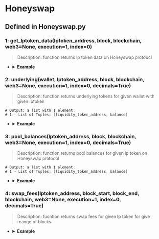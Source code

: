 # Honeyswap

## Defined in Honeyswap.py

### 1: get_lptoken_data(lptoken_address, block, blockchain, web3=None, execution=1, index=0)

> Description: function returns lp token data on Honeyswap protoocl


- <details><summary><b>Example</b></summary>

  ```
  from defyes import *

  from defyes.functions import *

  from defyes import Honeyswap

  f1 = Honeyswap.get_lptoken_data('0xCd9652F006EFDE64f07030F10A1945EAD8AC1855', 'latest', ETHEREUM)
  
  print(f1)

  ```

  ```
  output:
  {'contract': <web3._utils.datatypes.Contract object at 0x7fba31e8a710>, 'decimals': 18, 'totalSupply': 108503144715306467026, 'token0': '0x1957d368f6038F09faaE020d485b35718E0Eed1A', 'token1': '0xC483ad6F9B80B38691E95b708DE1d46721366ce3', 'reserves': [763270497078084747756, 15742597871023746342, 1607901903], 'kLast': 0, 'virtualTotalSupply': 1.3020377365836775e+20}  
  
  ```
  </details>


### 2: underlying(wallet, lptoken_address, block, blockchain, web3=None, execution=1, index=0, decimals=True)

> Description: function returns underlying tokens for given wallet with given lptoken

  ```
  # Output: a list with 1 element:
  # 1 - List of Tuples: [liquidity_token_address, balance]
  ```

- <details><summary><b>Example</b></summary>

  ```
  from defyes import *

  from defyes.functions import *

  from defyes import Honeyswap

  f2 = Honeyswap.underlying('0x849D52316331967b6fF1198e5E32A0eB168D039d', '0xCd9652F006EFDE64f07030F10A1945EAD8AC1855', 'latest', ETHEREUM)

  print(f2)

  ```

  ```
  output:
  [['0x1957d368f6038F09faaE020d485b35718E0Eed1A', 0.0], ['0xC483ad6F9B80B38691E95b708DE1d46721366ce3', 0.0]]

  ```
  </details>


### 3: pool_balances(lptoken_address, block, blockchain, web3=None, execution=1, index=0, decimals=True)

> Description: function returns pool balances for given lp token on Honeyswap protocol

  ```
  # Output: a list with 1 element:
  # 1 - List of Tuples: [liquidity_token_address, balance]
  ```

- <details><summary><b>Example</b></summary>

  ```
  from defyes import *

  from defyes.functions import *

  from defyes import Honeyswap

  f3 = Honeyswap.pool_balances('0xCd9652F006EFDE64f07030F10A1945EAD8AC1855', 'latest', ETHEREUM)

  print(f3)
  
  ```

  ```
  output:
  [['0x1957d368f6038F09faaE020d485b35718E0Eed1A', 763.2704970780848], ['0xC483ad6F9B80B38691E95b708DE1d46721366ce3', 15.742597871023746]]

  ```
  </details>

### 4: swap_fees(lptoken_address, block_start, block_end, blockchain, web3=None, execution=1, index=0, decimals=True)

> Description: fucntion returns swap fees for given lp token for give reange of blocks

- <details><summary><b>Example</b></summary>

  ```
  from defyes import *

  from defyes.functions import *

  from defyes import Honeyswap

  f4 = Honeyswap.swap_fees('0xCd9652F006EFDE64f07030F10A1945EAD8AC1855', 0, 'latest', ETHEREUM)

  print(f4)

  ```

  ```
  output:
  {'swaps': [{'block': 11134367, 'token': '0x1957d368f6038F09faaE020d485b35718E0Eed1A', 'amount': 0.0005262109004007418}, {'block': 11134380, 'token': '0xC483ad6F9B80B38691E95b708DE1d46721366ce3', 'amount': 0.0038122294599445485}, {'block': 11134649, 'token': '0x1957d368f6038F09faaE020d485b35718E0Eed1A', 'amount': 0.000497428365687157}, {'block': 11134961, 'token': '0xC483ad6F9B80B38691E95b708DE1d46721366ce3', 'amount': 0.004008351883662104}, {'block': 11134984, 'token': '0x1957d368f6038F09faaE020d485b35718E0Eed1A', 'amount': 0.025735010568652947}, {'block': 11135972, 'token': '0x1957d368f6038F09faaE020d485b35718E0Eed1A', 'amount': 0.23927241967672228}, {'block': 11135972, 'token': '0xC483ad6F9B80B38691E95b708DE1d46721366ce3', 'amount': 0.001371294269959149}, {'block': 11136386, 'token': '0xC483ad6F9B80B38691E95b708DE1d46721366ce3', 'amount': 0.00149518324360386}, {'block': 11138426, 'token': '0x1957d368f6038F09faaE020d485b35718E0Eed1A', 'amount': 1.5}, {'block': 11138426, 'token': '0xC483ad6F9B80B38691E95b708DE1d46721366ce3', 'amount': 0.0005880163841135043}, {'block': 11141757, 'token': '0xC483ad6F9B80B38691E95b708DE1d46721366ce3', 'amount': 0.003}, {'block': 11143948, 'token': '0xC483ad6F9B80B38691E95b708DE1d46721366ce3', 'amount': 0.0009482496689891964}, {'block': 11153516, 'token': '0xC483ad6F9B80B38691E95b708DE1d46721366ce3', 'amount': 0.0009999}, {'block': 11153523, 'token': '0xC483ad6F9B80B38691E95b708DE1d46721366ce3', 'amount': 0.0015}, {'block': 11153530, 'token': '0xC483ad6F9B80B38691E95b708DE1d46721366ce3', 'amount': 0.0005001}, {'block': 11153581, 'token': '0xC483ad6F9B80B38691E95b708DE1d46721366ce3', 'amount': 0.0018}, {'block': 11168389, 'token': '0xC483ad6F9B80B38691E95b708DE1d46721366ce3', 'amount': 0.0020655702056233145}, {'block': 11210669, 'token': '0xC483ad6F9B80B38691E95b708DE1d46721366ce3', 'amount': 0.005054900815379415}, {'block': 11211315, 'token': '0xC483ad6F9B80B38691E95b708DE1d46721366ce3', 'amount': 0.005111990858317916}, {'block': 11211817, 'token': '0xC483ad6F9B80B38691E95b708DE1d46721366ce3', 'amount': 0.005679169733007941}, {'block': 11212191, 'token': '0xC483ad6F9B80B38691E95b708DE1d46721366ce3', 'amount': 0.0165}, {'block': 11212438, 'token': '0xC483ad6F9B80B38691E95b708DE1d46721366ce3', 'amount': 0.018518323978912336}, {'block': 11213214, 'token': '0x1957d368f6038F09faaE020d485b35718E0Eed1A', 'amount': 0.16961917796935855}, {'block': 11213827, 'token': '0xC483ad6F9B80B38691E95b708DE1d46721366ce3', 'amount': 0.023760662104344098}, {'block': 11216926, 'token': '0xC483ad6F9B80B38691E95b708DE1d46721366ce3', 'amount': 0.008840951952023836}, {'block': 11216935, 'token': '0xC483ad6F9B80B38691E95b708DE1d46721366ce3', 'amount': 0.010587407899320654}, {'block': 11216941, 'token': '0xC483ad6F9B80B38691E95b708DE1d46721366ce3', 'amount': 0.012907693813954431}, {'block': 11216952, 'token': '0xC483ad6F9B80B38691E95b708DE1d46721366ce3', 'amount': 0.016084013197213927}, {'block': 11216959, 'token': '0xC483ad6F9B80B38691E95b708DE1d46721366ce3', 'amount': 0.02059631880854048}, {'block': 11216965, 'token': '0xC483ad6F9B80B38691E95b708DE1d46721366ce3', 'amount': 0.02731565993218982}, {'block': 11216969, 'token': '0xC483ad6F9B80B38691E95b708DE1d46721366ce3', 'amount': 0.033512834207083994}, {'block': 11216969, 'token': '0x1957d368f6038F09faaE020d485b35718E0Eed1A', 'amount': 0.04565053353647096}, {'block': 11216973, 'token': '0xC483ad6F9B80B38691E95b708DE1d46721366ce3', 'amount': 0.03537631473540627}, {'block': 11218589, 'token': '0x1957d368f6038F09faaE020d485b35718E0Eed1A', 'amount': 0.02682485834232684}, {'block': 11229905, 'token': '0x1957d368f6038F09faaE020d485b35718E0Eed1A', 'amount': 0.05504515223226972}, {'block': 11240721, 'token': '0x1957d368f6038F09faaE020d485b35718E0Eed1A', 'amount': 0.16473663231733446}, {'block': 11243062, 'token': '0xC483ad6F9B80B38691E95b708DE1d46721366ce3', 'amount': 0.024}, {'block': 11246252, 'token': '0x1957d368f6038F09faaE020d485b35718E0Eed1A', 'amount': 0.3}, {'block': 11247278, 'token': '0xC483ad6F9B80B38691E95b708DE1d46721366ce3', 'amount': 0.015323293667631526}, {'block': 11428790, 'token': '0xC483ad6F9B80B38691E95b708DE1d46721366ce3', 'amount': 0.0011079232513274775}, {'block': 11447567, 'token': '0x1957d368f6038F09faaE020d485b35718E0Eed1A', 'amount': 1.5}]}
  

  ```
  </details>
